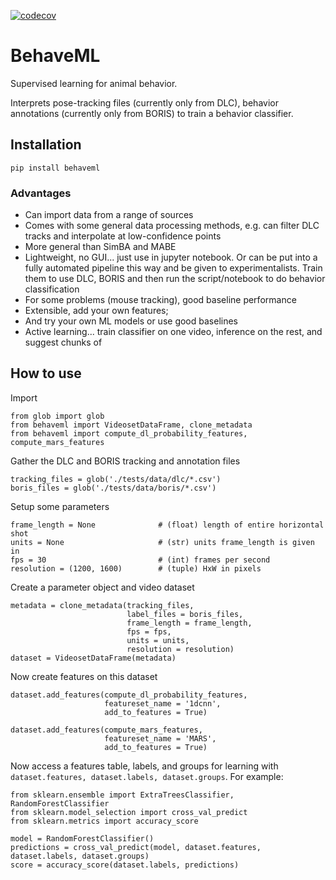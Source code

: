 [![codecov](https://codecov.io/gh/benlansdell/behaveml/branch/master/graph/badge.svg?token=PN52Q3UH3G)](https://codecov.io/gh/benlansdell/behaveml)

# BehaveML

Supervised learning for animal behavior.

Interprets pose-tracking files (currently only from DLC), behavior annotations (currently only from BORIS) to train a behavior classifier. 

## Installation

```
pip install behaveml
```

### Advantages

* Can import data from a range of sources
* Comes with some general data processing methods, e.g. can filter DLC tracks and interpolate at low-confidence points
* More general than SimBA and MABE
* Lightweight, no GUI... just use in jupyter notebook. Or can be put into a fully automated pipeline this way
 and be given to experimentalists. Train them to use DLC, BORIS and then run the script/notebook to do behavior classification
* For some problems (mouse tracking), good baseline performance 
* Extensible, add your own features;
* And try your own ML models or use good baselines
* Active learning... train classifier on one video, inference on the rest, and suggest chunks of 

## How to use

Import
```
from glob import glob 
from behaveml import VideosetDataFrame, clone_metadata
from behaveml import compute_dl_probability_features, compute_mars_features
```

Gather the DLC and BORIS tracking and annotation files
```
tracking_files = glob('./tests/data/dlc/*.csv')
boris_files = glob('./tests/data/boris/*.csv')
```

Setup some parameters
```
frame_length = None              # (float) length of entire horizontal shot
units = None                     # (str) units frame_length is given in
fps = 30                         # (int) frames per second
resolution = (1200, 1600)        # (tuple) HxW in pixels
```

Create a parameter object and video dataset
```
metadata = clone_metadata(tracking_files, 
                          label_files = boris_files, 
                          frame_length = frame_length, 
                          fps = fps, 
                          units = units, 
                          resolution = resolution)
dataset = VideosetDataFrame(metadata)
```

Now create features on this dataset
```
dataset.add_features(compute_dl_probability_features, 
                     featureset_name = '1dcnn', 
                     add_to_features = True)

dataset.add_features(compute_mars_features, 
                     featureset_name = 'MARS', 
                     add_to_features = True)
```

Now access a features table, labels, and groups for learning with `dataset.features, dataset.labels, dataset.groups`.
For example:
```
from sklearn.ensemble import ExtraTreesClassifier, RandomForestClassifier
from sklearn.model_selection import cross_val_predict
from sklearn.metrics import accuracy_score

model = RandomForestClassifier()
predictions = cross_val_predict(model, dataset.features, dataset.labels, dataset.groups)
score = accuracy_score(dataset.labels, predictions)
```
